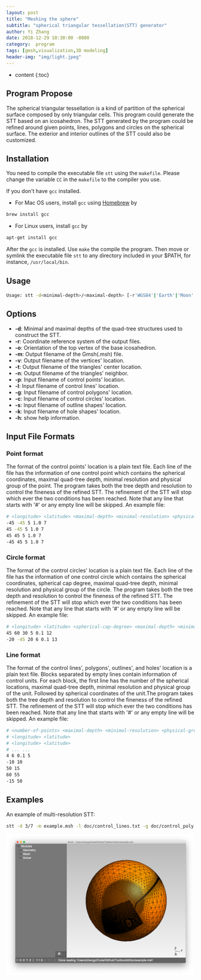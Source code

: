 ```yaml
---
layout: post
title: "Meshing the sphere"
subtitle: "spherical triangular tessellation(STT) generator"
author: Yi Zhang
date: 2018-12-29 10:30:00 -0800
category:  program
tags: [gmsh,visualization,3D modeling]
header-img: "img/light.jpeg"
---
```


* content
{:toc}



## Program Propose

The spherical triangular tessellation is a kind of partition of the spherical surface composed by only triangular cells. This program could generate the STT based on an icosahedron. The STT generated by the program could be refined around given points, lines, polygons and circles on the spherical surface. The exterior and interior outlines of the STT could also be customized.

## Installation

You need to compile the executable file `stt` using the `makefile`. Please change the variable `CC` in the `makefile` to the compiler you use.

If you don't have `gcc` installed.
+ For Mac OS users, install `gcc` using [Homebrew](https://brew.sh) by

```bash
brew install gcc
```

+ For Linux users, install `gcc` by

```bash
apt-get install gcc
```

After the `gcc` is installed. Use `make` the compile the program. Then move or symlink the executable file `stt` to any directory included in your $PATH, for instance, `/usr/local/bin`.

## Usage

```bash
Usage: stt -d<minimal-depth>/<maximal-depth> [-r'WGS84'|'Earth'|'Moon'|<equator-radius>/<pole-radius>|<equator_radius>,<flat-rate>] [-o<orient-longitude>/<orient-latitude>] [-m<output-msh-filename>] [-v<output-vert-loc-filename>] [-t<output-tri-cen-filename>] [-n<output-tri-neg-filename>] [-p<control-point-filename>] [-l<control-line-filename>] [-g<control-poly-filename>] [-c<control-circle-filename>] [-s<outline-shape-filename>] [-k<hole-shape-filename>] [-h]
```

## Options

+ __-d__: Minimal and maximal depths of the quad-tree structures used to construct the STT.
+ __-r__: Coordinate reference system of the output files.
+ __-o__: Orientation of the top vertex of the base icosahedron.
+ __-m__: Output filename of the Gmsh(.msh) file.
+ __-v__: Output filename of the vertices' location.
+ __-t__: Output filename of the triangles' center location.
+ __-n__: Output filename of the triangles' neighbor.
+ __-p__: Input filename of control points' location.
+ __-l__: Input filename of control lines' location.
+ __-g__: Input filename of control polygons' location.
+ __-c__: Input filename of control circles' location.
+ __-s__: Input filename of outline shapes' location.
+ __-k__: Input filename of hole shapes' location.
+ __-h__: show help information.

## Input File Formats

### Point format

The format of the control points' location is a plain text file. Each line of the file has the information of one control point which contains the spherical coordinates, maximal quad-tree depth, minimal resolution and physical group of the point. The program takes both the tree depth and resolution to control the fineness of the refined STT. The refinement of the STT will stop which ever the two conditions has been reached. Note that any line that starts with '#' or any empty line will be skipped. An example file:

```bash
# <longitude> <latitude> <maximal-depth> <minimal-resolution> <physical-group>
-45 -45 5 1.0 7
45 -45 5 1.0 7
45 45 5 1.0 7
-45 45 5 1.0 7
```

### Circle format 

The format of the control circles' location is a plain text file. Each line of the file has the information of one control circle which contains the spherical coordinates, spherical cap degree, maximal quad-tree depth, minimal resolution and physical group of the circle. The program takes both the tree depth and resolution to control the fineness of the refined STT. The refinement of the STT will stop which ever the two conditions has been reached. Note that any line that starts with '#' or any empty line will be skipped. An example file:

```bash
# <longitude> <latitude> <spherical-cap-degree> <maximal-depth> <minimal-resolution> <physical-group>
45 60 30 5 0.1 12
-20 -45 20 6 0.1 13
```

### Line format

The format of the control lines', polygons', outlines', and holes' location is a plain text file. Blocks separated by empty lines contain information of control units. For each block, the first line has the number of the spherical locations, maximal quad-tree depth, minimal resolution and physical group of the unit. Followed by spherical coordinates of the unit.The program takes both the tree depth and resolution to control the fineness of the refined STT. The refinement of the STT will stop which ever the two conditions has been reached. Note that any line that starts with '#' or any empty line will be skipped. An example file:

```bash
# <number-of-points> <maximal-depth> <minimal-resolution> <physical-group>
# <longitude> <latitude>
# <longitude> <latitude>
# ... ...
4 6 0.1 5
-10 10
50 15
60 55
-15 50
```

## Examples

An example of multi-resolution STT:

```bash
stt -d 3/7 -m example.msh -l doc/control_lines.txt -g doc/control_poly.txt -c doc/control_circle.txt
```

![stt-example](assets/2018-12/stt-example.png)
